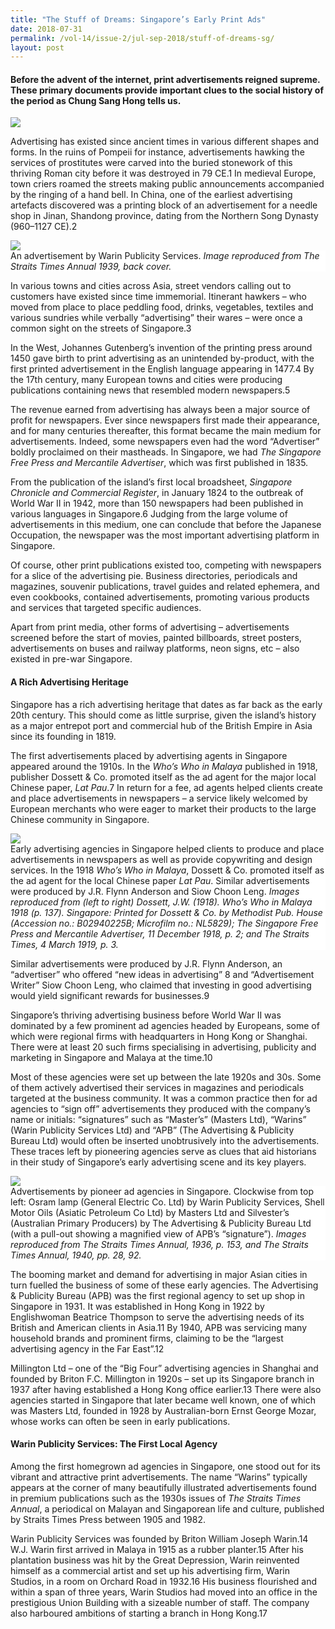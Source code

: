 ```yaml
---
title: "The Stuff of Dreams: Singapore’s Early Print Ads"
date: 2018-07-31
permalink: /vol-14/issue-2/jul-sep-2018/stuff-of-dreams-sg/
layout: post
---
```

#### Before the advent of the internet, print advertisements reigned supreme. These primary documents provide important clues to the social history of the period as **Chung Sang Hong** tells us.

<img src="/images/Vol-14-issue-2/the-stuff-of-dreams/Dreams1.JPG">
<div style="background-color: white;"></i></div>

Advertising has existed since ancient times in various different shapes and forms. In the ruins of Pompeii for instance, advertisements hawking the services of prostitutes were carved into the buried stonework of this thriving Roman city before it was destroyed in 79 CE.1 In medieval Europe, town criers roamed the streets making public announcements accompanied by the ringing of a hand bell. In China, one of the earliest advertising artefacts discovered was a printing block of an advertisement for a needle shop in Jinan, Shandong province, dating from the Northern Song Dynasty (960–1127 CE).2

<img src="/images/Vol-14-issue-2/the-stuff-of-dreams/Dreams2.JPG">
<div style="background-color: white;">An advertisement by Warin Publicity Services. <i>Image reproduced from The Straits Times Annual 1939, back cover.</i></div>

In various towns and cities across Asia, street vendors calling out to customers have existed since time immemorial. Itinerant hawkers – who moved from place to place peddling food, drinks, vegetables, textiles and various sundries while verbally “advertising” their wares – were once a common sight on the streets of Singapore.3

In the West, Johannes Gutenberg’s invention of the printing press around 1450 gave birth to print advertising as an unintended by-product, with the first printed advertisement in the English language appearing in 1477.4 By the 17th century, many European towns and cities were producing publications containing news that resembled modern newspapers.5

The revenue earned from advertising has always been a major source of profit for newspapers. Ever since newspapers first made their appearance, and for many centuries thereafter, this format became the main medium for advertisements. Indeed, some newspapers even had the word “Advertiser” boldly proclaimed on their mastheads. In Singapore, we had *The Singapore Free Press and Mercantile Advertiser*, which was first published in 1835.

From the publication of the island’s first local broadsheet, *Singapore Chronicle and Commercial Register*, in January 1824 to the outbreak of World War II in 1942, more than 150 newspapers had been published in various languages in Singapore.6 Judging from the large volume of advertisements in this medium, one can conclude that before the Japanese Occupation, the newspaper was the most important advertising platform in Singapore.

Of course, other print publications existed too, competing with newspapers for a slice of the advertising pie. Business directories, periodicals and magazines, souvenir publications, travel guides and related ephemera, and even cookbooks, contained advertisements, promoting various products and services that targeted specific audiences.

Apart from print media, other forms of advertising – advertisements screened before the start of movies, painted billboards, street posters, advertisements on buses and railway platforms, neon signs, etc – also existed in pre-war Singapore.

#### **A Rich Advertising Heritage**

Singapore has a rich advertising heritage that dates as far back as the early 20th century. This should come as little surprise, given the island’s history as a major entrepot port and commercial hub of the British Empire in Asia since its founding in 1819.

The first advertisements placed by advertising agents in Singapore appeared around the 1910s. In the *Who’s Who in Malaya* published in 1918, publisher Dossett & Co. promoted itself as the ad agent for the major local Chinese paper, *Lat Pau*.7 In return for a fee, ad agents helped clients create and place advertisements in newspapers – a service likely welcomed by European merchants who were eager to market their products to the large Chinese community in Singapore.

<img src="/images/Vol-14-issue-2/the-stuff-of-dreams/Dreams3.JPG">
<div style="background-color: white;">Early advertising agencies in Singapore helped clients to produce and place advertisements in newspapers as well as provide copywriting and design services. In the 1918 <i>Who’s Who in Malaya</i>, Dossett & Co. promoted itself as the ad agent for the local Chinese paper <i>Lat Pau</i>. Similar advertisements were produced by J.R. Flynn Anderson and Siow Choon Leng. <i>Images reproduced from (left to right) Dossett, J.W. (1918). Who’s Who in Malaya 1918 (p. 137). Singapore: Printed for Dossett & Co. by Methodist Pub. House (Accession no.: B02940225B; Microfilm no.: NL5829); The Singapore Free Press and Mercantile Advertiser, 11 December 1918, p. 2; and The Straits Times, 4 March 1919, p. 3.</i></div>

Similar advertisements were produced by J.R. Flynn Anderson, an “advertiser” who offered “new ideas in advertising” 8 and “Advertisement Writer” Siow Choon Leng, who claimed that investing in good advertising would yield significant rewards for businesses.9

Singapore’s thriving advertising business before World War II was dominated by a few prominent ad agencies headed by Europeans, some of which were regional firms with headquarters in Hong Kong or Shanghai. There were at least 20 such firms specialising in advertising, publicity and marketing in Singapore and Malaya at the time.10

Most of these agencies were set up between the late 1920s and 30s. Some of them actively advertised their services in magazines and periodicals targeted at the business community. It was a common practice then for ad agencies to “sign off” advertisements they produced with the company’s name or initials: “signatures” such as “Master’s” (Masters Ltd), “Warins” (Warin Publicity Services Ltd) and “APB” (The Advertising & Publicity Bureau Ltd) would often be inserted unobtrusively into the advertisements. These traces left by pioneering agencies serve as clues that aid historians in their study of Singapore’s early advertising scene and its key players.

<img src="/images/Vol-14-issue-2/the-stuff-of-dreams/Dreams4.JPG">
<div style="background-color: white;">Advertisements by pioneer ad agencies in Singapore. Clockwise from top left: Osram lamp (General Electric Co. Ltd) by Warin Publicity Services, Shell Motor Oils (Asiatic Petroleum Co Ltd) by Masters Ltd and Silvester’s (Australian Primary Producers) by The Advertising & Publicity Bureau Ltd (with a pull-out showing a magnified view of APB’s “signature”). <i>Images reproduced from The Straits Times Annual, 1936, p. 153, and The Straits Times Annual, 1940, pp. 28, 92.</i></div>

The booming market and demand for advertising in major Asian cities in turn fuelled the business of some of these early agencies. The Advertising & Publicity Bureau (APB) was the first regional agency to set up shop in Singapore in 1931. It was established in Hong Kong in 1922 by Englishwoman Beatrice Thompson to serve the advertising needs of its British and American clients in Asia.11 By 1940, APB was servicing many household brands and prominent firms, claiming to be the “largest advertising agency  in the  Far East”.12

Millington Ltd – one of the “Big Four” advertising agencies in Shanghai and founded by Briton F.C. Millington in 1920s – set up its Singapore branch in 1937 after having established a Hong Kong office earlier.13 There were also agencies started in Singapore that later became well known, one of which was Masters Ltd, founded in 1928 by Australian-born Ernst George Mozar, whose works can often be seen in early publications.

#### **Warin Publicity Services: The First Local Agency**

Among the first homegrown ad agencies in Singapore, one stood out for its vibrant and attractive print advertisements. The name “Warins” typically appears at the corner of many beautifully illustrated advertisements found in premium publications such as the 1930s issues of *The Straits Times Annual*, a periodical on Malayan and Singaporean life and culture, published by Straits Times Press between 1905 and 1982.

Warin Publicity Services was founded by Briton William Joseph Warin.14 W.J. Warin first arrived in Malaya in 1915 as a rubber planter.15 After his plantation business was hit by the Great Depression, Warin reinvented himself as a commercial artist and set up his advertising firm, Warin Studios, in a room on Orchard Road in 1932.16 His business flourished and within a span of three years, Warin Studios had moved into an office in the prestigious Union Building with a sizeable number of staff. The company also harboured ambitions of starting a branch in Hong Kong.17